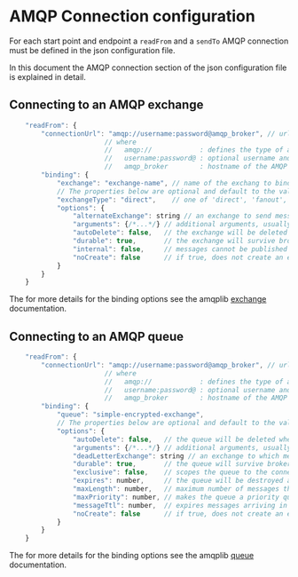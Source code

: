 # AMQP Connection configuration

For each start point and endpoint a `readFrom` and a `sendTo` AMQP connection must be defined in the json configuration file.

In this document the AMQP connection section of the json configuration file is explained in detail.

## Connecting to an AMQP exchange

```javascript
    "readFrom": {
        "connectionUrl": "amqp://username:password@amqp_broker", // url that defines the connection to the AMQP broker
                        // where
                        //   amqp://            : defines the type of amqp connection: amqp:// or amqps://
                        //   username:password@ : optional username and password, defaults to guest:guest@
                        //   amqp_broker        : hostname of the AMQP broker to connect to
        "binding": {
            "exchange": "exchange-name", // name of the exchang to bind to
            // The properties below are optional and default to the values as defined here
            "exchangeType": "direct",    // one of 'direct', 'fanout', 'topic', or 'headers'
            "options": {
                "alternateExchange": string // an exchange to send messages to if this exchange can’t route them to any queues
                "arguments": {/*...*/} // additional arguments, usually broker specific
                "autoDelete": false,   // the exchange will be deleted when the number of bindings from it drops to zero
                "durable": true,       // the exchange will survive broker restart
                "internal": false,     // messages cannot be published directly to the exchange
                "noCreate": false      // if true, does not create an exchange or queue, expects it to already exist
            }
        }
    }
```

The for more details for the binding options see the amqplib [exchange](http://www.squaremobius.net/amqp.node/channel_api.html#channel_assertExchange) documentation.

## Connecting to an AMQP queue

```javascript
    "readFrom": {
        "connectionUrl": "amqp://username:password@amqp_broker", // url that defines the connection to the AMQP broker
                        // where
                        //   amqp://            : defines the type of amqp connection: amqp:// or amqps://
                        //   username:password@ : optional username and password, defaults to guest:guest@
                        //   amqp_broker        : hostname of the AMQP broker to connect to
        "binding": {
            "queue": "simple-encrypted-exchange",
            // The properties below are optional and default to the values as defined here
            "options": {
                "autoDelete": false,   // the queue will be deleted when the number of consumers drops to zero 
                "arguments": {/*...*/} // additional arguments, usually broker specific
                "deadLetterExchange": string // an exchange to which messages discarded from the queue will be resent
                "durable": true,       // the queue will survive broker restart
                "exclusive": false,    // scopes the queue to the connection
                "expires": number,     // the queue will be destroyed after n milliseconds of disuse
                "maxLength": number,   // maximum number of messages the queue will hold
                "maxPriority": number, // makes the queue a priority queue
                "messageTtl": number,  // expires messages arriving in the queue after n milliseconds
                "noCreate": false      // if true, does not create an exchange or queue, expects it to already exist
            }
        }
    }
```

The for more details for the binding options see the amqplib [queue](http://www.squaremobius.net/amqp.node/channel_api.html#channel_assertQueue) documentation.
